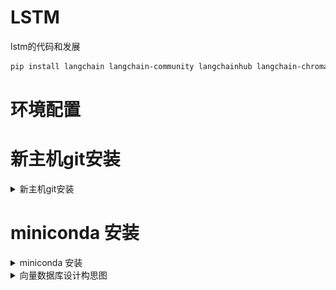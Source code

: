 # LSTM
lstm的代码和发展


```bash
pip install langchain langchain-community langchainhub langchain-chroma bs4
```


# 环境配置

# 新主机git安装

<details>
    <summary>新主机git安装</summary>
<br>

```bash
sudo apt update
sudo apt install git
```
## 配置秘钥 直接按enter就行

```bash
ssh-keygen -t rsa -b 4096 -C "y848787675@gmail.com"
#查看秘钥
cat /home/ubuntu/.ssh/id_rsa.pub
#拷贝并存储在ghithub的设置SSH上
```

</details>

# miniconda 安装

<details>
    <summary>miniconda 安装</summary>
<br>
    
```bash
mkdir -p ~/miniconda3
wget https://repo.anaconda.com/miniconda/Miniconda3-latest-Linux-x86_64.sh -O ~/miniconda3/miniconda.sh
bash ~/miniconda3/miniconda.sh -b -u -p ~/miniconda3
rm -rf ~/miniconda3/miniconda.sh

~/miniconda3/bin/conda init bash
~/miniconda3/bin/conda init zsh

```

我们建议在一个虚拟环境下进行实验
1、创建项目的虚拟环境，请确保您已经安装了[conda](https://docs.conda.io/en/latest/)，然后运行以下命令：

```bash
conda env create -f environment.yml
```

这将根据`environment.yml`文件中定义的配置创建一个新的虚拟环境。

2、启动环境

```bash
conda activate langchain2
```
</details>

<details>
    <summary>向量数据库设计构思图</summary>
<br>

![向量数据库设计构思图](Images/AI-NPC长短期记忆设计V1.png "向量数据库设计构思图")

# MYSQL 数据库 （ubunt）配置

1、更新包管理器索引:打开终端并运行以下命令以更新包管理器的索引：

``` bash
sudo apt update
```
2、安装 MySQL 服务器:使用以下命令安装 MySQL 服务器
``` bash
sudo apt install mysql-server

```

3、安全配置:
MySQL 自带一个安全脚本，可以用来设置密码策略等。运行以下命令并按照提示操作：
``` bash
sudo mysql_secure_installation

```

这个脚本会提示你设置 root 用户的密码、删除匿名用户、禁止 root 用户远程登录、删除测试数据库并重新加载权限表。

4、登录 MySQL:
安装完成后，你可以使用以下命令登录到 MySQL 服务器：
``` bash
sudo mysql

```

5、创建新的数据库用户（可选，但推荐）:
出于安全考虑，创建一个不是 root 的新用户是一个好习惯。以下命令创建一个新用户并授权：
``` bash
CREATE USER 'your_new_user'@'localhost' IDENTIFIED BY 'your_password';
GRANT ALL PRIVILEGES ON *.* TO 'your_new_user'@'localhost' WITH GRANT OPTION;
FLUSH PRIVILEGES;
EXIT;

```
6、创建数据库:
登录到 MySQL 后，创建一个新的数据库：

``` bash

```
7、修改 MySQL 配置以允许远程访问（如果需要）:
如果你需要从其他机器访问 MySQL 服务器，需要修改配置文件。打开 /etc/mysql/mysql.conf.d/mysqld.cnf 或 /etc/mysql/my.cnf 文件：

``` bash
```

7.1、找到 bind-address 一行，并将其设置为 0.0.0.0 或者注释掉这一行
``` bash

```
7.2、保存并关闭文件，然后重启 MySQL 服务：

``` bash

```
8、打开防火墙端口（如果需要）:
如果你的服务器运行了防火墙，你可能需要打开 MySQL 的默认端口（3306）：

``` bash

```
9、测试连接:
如果你在其他机器上，可以使用以下命令测试连接到 MySQL 服务器：
``` bash

```

## 常用命令

``` bash
1、退出
EXIT;   
QUIT;

2、查看创建的数据库
``` bash
mysql -u your_username -p
sudo mysql -u root -p
SHOW DATABASES;  #显示数据库列表:

SHOW TABLES;    #显示数据库中的表:
DESCRIBE your_table_name;   #查看表结构:
SELECT * FROM your_table_name;       #查询表数据:


```
3、数据库相关信息

information_schema: 存储了数据库的元数据，包括数据库的结构和权限等信息。
mysql: 包含了用户账户信息和权限等安全相关的数据。
performance_schema: 用于收集数据库服务器性能参数，帮助监控和优化 MySQL 的性能。
sys: 提供了一组视图和函数，使得数据库管理员更容易获取性能分析和数据库诊断的信息。


</details>